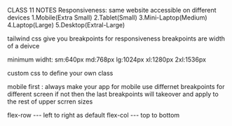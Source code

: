 CLASS 11 NOTES
Responsiveness:
same website accessible on different devices
1.Mobile(Extra Small) 2.Tablet(Small) 3.Mini-Laptop(Medium) 4.Laptop(Large) 5.Desktop(Extral-Large)

tailwind css give you breakpoints for responsiveness
breakpoints are width of a deivce

minimum widht:
sm:640px
md:768px
lg:1024px
xl:1280px
2xl:1536px

custom css to define your own class

mobile first : always make your app for mobile 
use differnet breakpoints for different screen
if not then the last breakpoints will takeover and apply to the rest of upper scrren sizes

flex-row --- left to right as default
flex-col --- top to bottom


